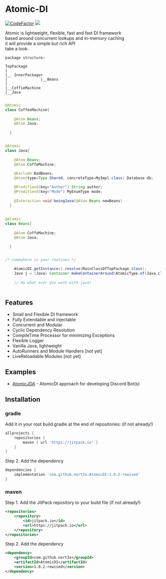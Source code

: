 #  Atomic-DI
[![CodeFactor](https://www.codefactor.io/repository/github/nort3x/atomicdi/badge/master)](https://www.codefactor.io/repository/github/nort3x/atomicdi/overview/master)
[![](https://jitpack.io/v/nort3x/AtomicDI.svg)](https://jitpack.io/#nort3x/AtomicDI)

Atomic is lightweight,  flexible, fast and fast  DI framework <br/>
based around concurrent lookups and in-memory caching<br/>
it will provide a simple but rich API<br/>
take a look:

```
package structure:

TopPackage
|
|__ InnerPackage+
|               |__Beans
|             
|__CoffieMachine
|__Java
```

```java

@Atomic 
class CoffeeMachine{
    
    @Atom Beans;
    @Atom Java;
    
  }


@Atomic 
class Java{
    
    @Atom Beans;
    @Atom CoffeMachine;
    
    @Exclude BadBeans;
    @Atom(type=Type.Shared, concreteType=MyImpl.class) Database db;

    @Predifiend(key="Author") String author;
    @Predifiend(key="Mode") MyEnumType mode;
    
    @Interaction void beingJava(@Atom Beans newBeans)
  }
  
  
@Atomic 
class Beans{
    
    @Atom CoffeMachine;
    @Atom Java;
    
  }


/* somewhere in your routines */

    AtomicDI.getInstance().resolve(MainClassOfTopPackage.class);
    Java j = (Java) Container.makeContainerAround(AtomicType.of(Java.class)).getCentral();
    
    // do what ever you want with java!
    

```


## Features
<ul>
    <li>Small and Flexible DI framework</li>
    <li>Fully Extendable and injectable</li>
    <li>Concurrent and Modular</li>
    <li>Cyclic Dependency Resolution</li> 
    <li>CompileTime Processor for minimizing Exceptions</li> 
    <li>Flexible Logger</li> 
    <li>Vanilla Java, lightweight</li>
    <li>AutoRunners and Module Handlers [not yet]</li> 
    <li>LiveReloadable Modules [not yet]</li> 
</ul>

## Examples
+ [AtomicJDA](https://github.com/nort3x/AtomicJDA) - AtomicDI approach for developing Discord Bot(s)



## Installation

### gradle
Add it in your root build.gradle at the end of repositories: (if not already!)

```gradle
allprojects {
    repositories {
        maven { url 'https://jitpack.io' }
    }
}

```
Step 2. Add the dependency
```gradle
dependencies {
    implementation 'com.github.nort3x:AtomicDI:1.0.2-rewised'
}
```

### maven
Step 1. Add the JitPack repository to your build file (if not already!)

```xml
<repositories>
    <repository>
        <id>jitpack.io</id>
        <url>https://jitpack.io</url>
    </repository>
</repositories>
```
Step 2. Add the dependency
```xml
<dependency>
    <groupId>com.github.nort3x</groupId>
    <artifactId>AtomicDI</artifactId>
    <version>1.0.2-rewised</version>
</dependency>
```

